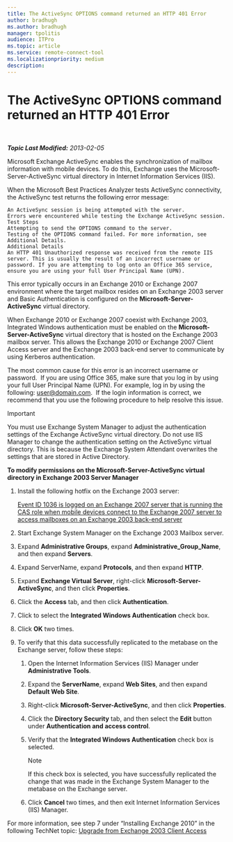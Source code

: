 ```yaml
---
title: The ActiveSync OPTIONS command returned an HTTP 401 Error
author: bradhugh
ms.author: bradhugh
manager: tpolitis
audience: ITPro 
ms.topic: article 
ms.service: remote-connect-tool
ms.localizationpriority: medium
description: 
---
```


<div data-xmlns="https://www.w3.org/1999/xhtml">

<div class="topic" data-xmlns="https://www.w3.org/1999/xhtml" data-msxsl="urn:schemas-microsoft-com:xslt" data-cs="https://msdn.microsoft.com/">

<div data-asp="https://msdn2.microsoft.com/asp">

# The ActiveSync OPTIONS command returned an HTTP 401 Error

</div>

<div id="mainSection">

<div id="mainBody">

<span> </span>

_**Topic Last Modified:** 2013-02-05_

Microsoft Exchange ActiveSync enables the synchronization of mailbox information with mobile devices. To do this, Exchange uses the Microsoft-Server-ActiveSync virtual directory in Internet Information Services (IIS).

When the Microsoft Best Practices Analyzer tests ActiveSync connectivity, the ActiveSync test returns the following error message:

    An ActiveSync session is being attempted with the server.
    Errors were encountered while testing the Exchange ActiveSync session.
    Test Steps
    Attempting to send the OPTIONS command to the server.
    Testing of the OPTIONS command failed. For more information, see Additional Details.
    Additional Details
    An HTTP 401 Unauthorized response was received from the remote IIS server. This is usually the result of an incorrect username or password. If you are attempting to log onto an Office 365 service, ensure you are using your full User Principal Name (UPN).

This error typically occurs in an Exchange 2010 or Exchange 2007 environment where the target mailbox resides on an Exchange 2003 server and Basic Authentication is configured on the **Microsoft-Server-ActiveSync** virtual directory.

When Exchange 2010 or Exchange 2007 coexist with Exchange 2003, Integrated Windows authentication must be enabled on the **Microsoft-Server-ActiveSync** virtual directory that is hosted on the Exchange 2003 mailbox server. This allows the Exchange 2010 or Exchange 2007 Client Access server and the Exchange 2003 back-end server to communicate by using Kerberos authentication.

The most common cause for this error is an incorrect username or password.  If you are using Office 365, make sure that you log in by using your full User Principal Name (UPN). For example, log in by using the following: user@domain.com.  If the login information is correct, we recommend that you use the following procedure to help resolve this issue.

<div class="alert">


> [!IMPORTANT]
> You must use Exchange System Manager to adjust the authentication settings of the Exchange ActiveSync virtual directory. Do not use IIS Manager to change the authentication setting on the ActiveSync virtual directory. This is because the Exchange System Attendant overwrites the settings that are stored in Active Directory.


</div>

**To modify permissions on the Microsoft-Server-ActiveSync virtual directory in Exchange 2003 Server Manager**

1.  Install the following hotfix on the Exchange 2003 server:  
      
    [Event ID 1036 is logged on an Exchange 2007 server that is running the CAS role when mobile devices connect to the Exchange 2007 server to access mailboxes on an Exchange 2003 back-end server](https://go.microsoft.com/fwlink/p/?linkid=3052%26kbid=937031)

2.  Start Exchange System Manager on the Exchange 2003 Mailbox server.

3.  Expand **Administrative Groups**, expand **Administrative\_Group\_Name**, and then expand **Servers**.

4.  Expand ServerName, expand **Protocols**, and then expand **HTTP**.

5.  Expand **Exchange Virtual Server**, right-click **Microsoft-Server-ActiveSync**, and then click **Properties**.

6.  Click the **Access** tab, and then click **Authentication**.

7.  Click to select the **Integrated Windows Authentication** check box.

8.  Click **OK** two times.

9.  To verify that this data successfully replicated to the metabase on the Exchange server, follow these steps:
    
    1.  Open the Internet Information Services (IIS) Manager under **Administrative Tools**.
    
    2.  Expand the **ServerName**, expand **Web Sites**, and then expand **Default Web Site**.
    
    3.  Right-click **Microsoft-Server-ActiveSync**, and then click **Properties**.
    
    4.  Click the **Directory Security** tab, and then select the **Edit** button under **Authentication and access control**.
    
    5.  Verify that the **Integrated Windows Authentication** check box is selected.
        
        <div class="alert">
        

        > [!NOTE]
        > If this check box is selected, you have successfully replicated the change that was made in the Exchange System Manager to the metabase on the Exchange server.

        
        </div>
    
    6.  Click **Cancel** two times, and then exit Internet Information Services (IIS) Manager.

For more information, see step 7 under “Installing Exchange 2010” in the following TechNet topic: [Upgrade from Exchange 2003 Client Access](https://go.microsoft.com/fwlink/p/?linkid=280550)

</div>

<span> </span>

</div>

</div>

</div>

